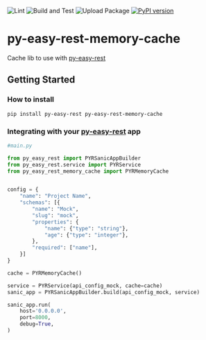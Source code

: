 ![Lint](https://github.com/JeanPinzon/py-easy-rest-memory-cache/actions/workflows/python-lint.yml/badge.svg)
![Build and Test](https://github.com/JeanPinzon/py-easy-rest-memory-cache/actions/workflows/python-test.yml/badge.svg)
![Upload Package](https://github.com/JeanPinzon/py-easy-rest-memory-cache/actions/workflows/python-publish.yml/badge.svg)
[![PyPI version](https://badge.fury.io/py/py-easy-rest-memory-cache.svg)](https://badge.fury.io/py/py-easy-rest-memory-cache)

# py-easy-rest-memory-cache

Cache lib to use with [py-easy-rest](https://github.com/JeanPinzon/py-easy-rest)


## Getting Started

### How to install

`pip install py-easy-rest py-easy-rest-memory-cache`


### Integrating with your [py-easy-rest](https://github.com/JeanPinzon/py-easy-rest) app

```python
#main.py

from py_easy_rest import PYRSanicAppBuilder
from py_easy_rest.service import PYRService
from py_easy_rest_memory_cache import PYRMemoryCache


config = {
    "name": "Project Name",
    "schemas": [{
        "name": "Mock",
        "slug": "mock",
        "properties": {
            "name": {"type": "string"},
            "age": {"type": "integer"},
        },
        "required": ["name"],
    }]
}

cache = PYRMemoryCache()

service = PYRService(api_config_mock, cache=cache)
sanic_app = PYRSanicAppBuilder.build(api_config_mock, service)

sanic_app.run(
    host='0.0.0.0',
    port=8000,
    debug=True,
)
```
